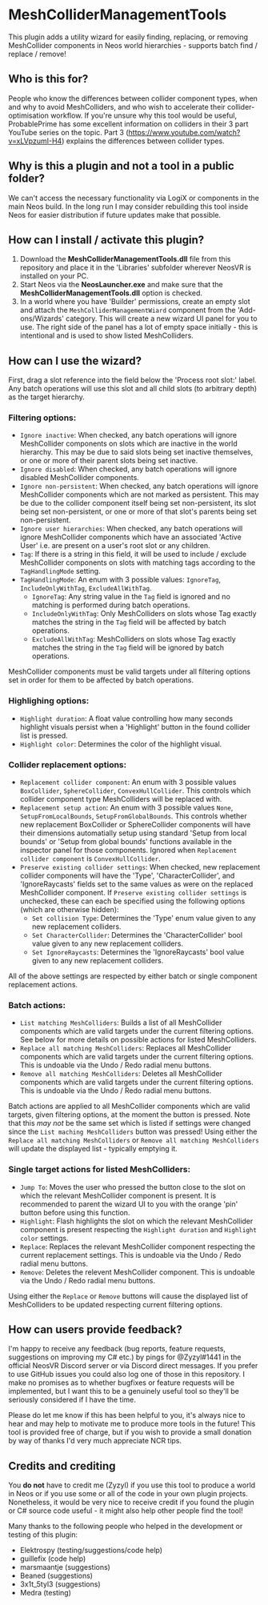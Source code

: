 # MeshColliderManagementTools

This plugin adds a utility wizard for easily finding, replacing, or removing MeshCollider components in Neos world hierarchies - supports batch find / replace / remove!


## Who is this for?
People who know the differences between collider component types, when and why to avoid MeshColliders, and who wish to accelerate their collider-optimisation workflow. If you're unsure why this tool would be useful, ProbablePrime has some excellent information on colliders in their 3 part YouTube series on the topic. Part 3 (https://www.youtube.com/watch?v=xLVpzumI-H4) explains the differences between collider types.


## Why is this a plugin and not a tool in a public folder?
We can't access the necessary functionality via LogiX or components in the main Neos build. In the long run I may consider rebuilding this tool inside Neos for easier distribution if future updates make that possible.


## How can I install / activate this plugin?
1. Download the **MeshColliderManagementTools.dll** file from this repository and place it in the 'Libraries' subfolder wherever NeosVR is installed on your PC.
2. Start Neos via the **NeosLauncher.exe** and make sure that the **MeshColliderManagementTools.dll** option is checked.
3. In a world where you have 'Builder' permissions, create an empty slot and attach the `MeshColliderManagementWiard` component from the 'Add-ons/Wizards' category. This will create a new wizard UI panel for you to use. The right side of the panel has a lot of empty space initially - this is intentional and is used to show listed MeshColliders.


## How can I use the wizard?
First, drag a slot reference into the field below the 'Process root slot:' label. Any batch operations will use this slot and all child slots (to arbitrary depth) as the target hierarchy.

### Filtering options:
- `Ignore inactive`: When checked, any batch operations will ignore MeshCollider components on slots which are inactive in the world hierarchy. This may be due to said slots being set inactive themselves, or one or more of their parent slots being set inactive.
- `Ignore disabled`: When checked, any batch operations will ignore disabled MeshCollider components.
- `Ignore non-persistent`: When checked, any batch operations will ignore MeshCollider components which are not marked as persistent. This may be due to the collider component itself being set non-persistent, its slot being set non-persistent, or one or more of that slot's parents being set non-persistent.
- `Ignore user hierarchies`: When checked, any batch operations will ignore MeshCollider components which have an associated 'Active User' i.e. are present on a user's root slot or any children.
- `Tag`: If there is a string in this field, it will be used to include / exclude MeshCollider components on slots with matching tags according to the `TagHandlingMode` setting.
- `TagHandlingMode`: An enum with 3 possible values: `IgnoreTag`, `IncludeOnlyWithTag`, `ExcludeAllWithTag`.
  - `IgnoreTag`: Any string value in the `Tag` field is ignored and no matching is performed during batch operations.
  - `IncludeOnlyWithTag`: Only MeshColliders on slots whose Tag exactly matches the string in the `Tag` field will be affected by batch operations.
  - `ExcludeAllWithTag`: MeshColliders on slots whose Tag exactly matches the string in the `Tag` field will be ignored by batch operations.

MeshCollider components must be valid targets under all filtering options set in order for them to be affected by batch operations.

### Highlighing options:
- `Highlight duration`: A float value controlling how many seconds highlight visuals persist when a 'Highlight' button in the found collider list is pressed.
- `Highlight color`: Determines the color of the highlight visual.

### Collider replacement options:
- `Replacement collider component`: An enum with 3 possible values `BoxCollider`, `SphereCollider`, `ConvexHullCollider`. This controls which collider component type MeshColliders will be replaced with.
- `Replacement setup action`: An enum with 3 possible values `None`, `SetupFromLocalBounds`, `SetupFromGlobalBounds`. This controls whether new replacement BoxCollider or SphereCollider components will have their dimensions automatially setup using standard 'Setup from local bounds' or 'Setup from global bounds' functions available in the inspector panel for those components. Ignored when `Replacement collider component` is `ConvexHullCollider`.
- `Preserve existing collider settings`: When checked, new replacement collider components will have the 'Type', 'CharacterCollider', and 'IgnoreRaycasts' fields set to the same values as were on the replaced MeshCollider component. If `Preserve existing collider settings` is unchecked, these can each be specified using the following options (which are otherwise hidden):
  - `Set collision Type`: Determines the 'Type' enum value given to any new replacement colliders.
  - `Set CharacterCollider`: Determines the 'CharacterCollider' bool value given to any new replacement colliders.
  - `Set IgnoreRaycasts`: Determines the 'IgnoreRaycasts' bool value given to any new replacement colliders.

All of the above settings are respected by either batch or single component replacement actions.

### Batch actions:
- `List matching MeshColliders`: Builds a list of all MeshCollider components which are valid targets under the current filtering options. See below for more details on possible actions for listed MeshColliders.
- `Replace all matching MeshColliders`: Replaces all MeshCollider components which are valid targets under the current filtering options. This is undoable via the Undo / Redo radial menu buttons.
- `Remove all matching MeshColliders`: Deletes all MeshCollider components which are valid targets under the current filtering options. This is undoable via the Undo / Redo radial menu buttons.

Batch actions are applied to all MeshCollider components which are valid targets, given filtering options, at the moment the button is pressed. Note that this _may not_ be the same set which is listed if settings were changed since the `List maching MeshColliders` button was pressed! Using either the `Replace all matching MeshColliders` or `Remove all matching MeshColliders` will update the displayed list - typically emptying it.

### Single target actions for listed MeshColliders:
- `Jump To`: Moves the user who pressed the button close to the slot on which the relevant MeshCollider component is present. It is recommended to parent the wizard UI to you with the orange 'pin' button before using this function.
- `Highlight`: Flash highlights the slot on which the relevant MeshCollider component is present respecting the `Highlight duration` and `Highlight color` settings.
- `Replace`: Replaces the relevant MeshCollider component respecting the current replacement settings. This is undoable via the Undo / Redo radial menu buttons.
- `Remove`: Deletes the relevent MeshCollider component. This is undoable via the Undo / Redo radial menu buttons.

Using either the `Replace` or `Remove` buttons will cause the displayed list of MeshColliders to be updated respecting current filtering options.


## How can users provide feedback?
I'm happy to receive any feedback (bug reports, feature requests, suggestions on improving my C# etc.) by pings for @Zyzyl#1441 in the official NeosVR Discord server or via Discord direct messages. If you prefer to use GitHub issues you could also log one of those in this repository. I make no promises as to whether bugfixes or feature requests will be implemented, but I want this to be a genuinely useful tool so they'll be seriously considered if I have the time.


Please do let me know if this has been helpful to you, it's always nice to hear and may help to motivate me to produce more tools in the future! This tool is provided free of charge, but if you wish to provide a small donation by way of thanks I'd very much appreciate NCR tips.

## Credits and crediting
You **do not** have to credit me (Zyzyl) if you use this tool to produce a world in Neos or if you use some or all of the code in your own plugin projects.
Nonetheless, it would be very nice to receive credit if you found the plugin or C# source code useful - it might also help other people find the tool!

Many thanks to the following people who helped in the development or testing of this plugin:
- Elektrospy (testing/suggestions/code help)
- guillefix (code help)
- marsmaantje (suggestions)
- Beaned (suggestions)
- 3x1t_5tyl3 (suggestions)
- Medra (testing)
